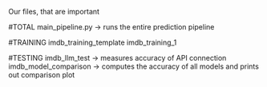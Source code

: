 Our files, that are important

#TOTAL
main_pipeline.py -> runs the entire prediction pipeline

#TRAINING
imdb_training_template
imdb_training_1

#TESTING
imdb_llm_test -> measures accuracy of API connection
imdb_model_comparison -> computes the accuracy of all models and prints out comparison plot


